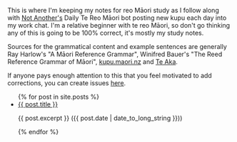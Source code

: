 This is where I'm keeping my notes for reo Māori study as I follow along with [Not Another's](https://www.na.studio/about) Daily Te Reo Māori bot posting new kupu each day into my work chat. I'm a relative beginner with te reo Māori, so don't go thinking any of this is going to be 100% correct, it's mostly my study notes.

Sources for the grammatical content and example sentences are generally Ray Harlow's "A Māori Reference Grammar", Winifred Bauer's "The Reed Reference Grammar of Māori", [kupu.maori.nz](https://kupu.maori.nz/) and [Te Aka](https://maoridictionary.co.nz/).

If anyone pays enough attention to this that you feel motivated to add corrections, you can create issues [here](https://github.com/JoshBrodieNZ/daily-reo/issues).

<ul>
  {% for post in site.posts %}
    <li>
      <a href="{{ post.url | relative_url }}">{{ post.title }}</a>
      <p>{{ post.excerpt }} ({{ post.date | date_to_long_string   }}))</p>
    </li>
  {% endfor %}
</ul>
